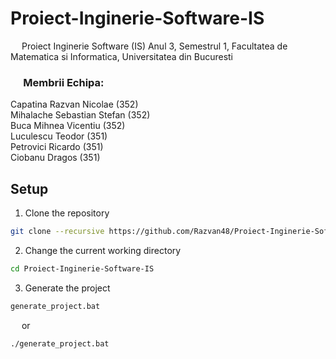 ﻿# Proiect-Inginerie-Software-IS

&emsp; Proiect Inginerie Software (IS) Anul 3, Semestrul 1, Facultatea de Matematica si Informatica, Universitatea din Bucuresti <br/>

### &emsp; Membrii Echipa: <br/>
Capatina Razvan Nicolae ($352$) <br/> 
Mihalache Sebastian Stefan ($352$) <br/>
Buca Mihnea Vicentiu ($352$) <br/>
Luculescu Teodor ($351$) <br/>
Petrovici Ricardo ($351$) <br/>
Ciobanu Dragos ($351$) <br/>

## Setup
1. Clone the repository
```sh
git clone --recursive https://github.com/Razvan48/Proiect-Inginerie-Software-IS
```

2. Change the current working directory
```sh
cd Proiect-Inginerie-Software-IS
```

3. Generate the project
```sh
generate_project.bat
```
&emsp; or <br/>
```sh
./generate_project.bat
```

